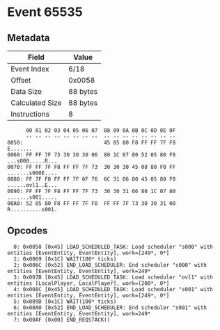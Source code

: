# Event 65535

## Metadata

| Field           | Value    |
|-----------------|----------|
| Event Index     | 6/18     |
| Offset          | 0x0058   |
| Data Size       | 88 bytes |
| Calculated Size | 88 bytes |
| Instructions    | 8        |

```
      00 01 02 03 04 05 06 07  08 09 0A 0B 0C 0D 0E 0F
      -- -- -- -- -- -- -- --  -- -- -- -- -- -- -- --
0050:                          45 05 80 F8 FF FF 7F F8          E.......
0060: FF FF 7F 73 30 30 30 06  80 1C 07 80 52 05 80 F8  ...s000.....R...
0070: FF FF 7F F8 FF FF 7F 73  30 30 30 45 08 80 F0 FF  .......s000E....
0080: FF 7F F0 FF FF 7F 6F 76  6C 31 06 80 45 05 80 F8  ......ovl1..E...
0090: FF FF 7F F8 FF FF 7F 73  30 30 31 06 80 1C 07 80  .......s001.....
00A0: 52 05 80 F8 FF FF 7F F8  FF FF 7F 73 30 30 31 00  R..........s001.
```

## Opcodes

```
  0: 0x0058 [0x45] LOAD_SCHEDULED_TASK: Load scheduler "s000" with entities [EventEntity, EventEntity], work=[249*, 0*]
  1: 0x0069 [0x1C] WAIT(100* ticks)
  2: 0x006C [0x52] END_LOAD_SCHEDULER: End scheduler "s000" with entities [EventEntity, EventEntity], work=249*
  3: 0x007B [0x45] LOAD_SCHEDULED_TASK: Load scheduler "ovl1" with entities [LocalPlayer, LocalPlayer], work=[200*, 0*]
  4: 0x008C [0x45] LOAD_SCHEDULED_TASK: Load scheduler "s001" with entities [EventEntity, EventEntity], work=[249*, 0*]
  5: 0x009D [0x1C] WAIT(100* ticks)
  6: 0x00A0 [0x52] END_LOAD_SCHEDULER: End scheduler "s001" with entities [EventEntity, EventEntity], work=249*
  7: 0x00AF [0x00] END_REQSTACK()
```
